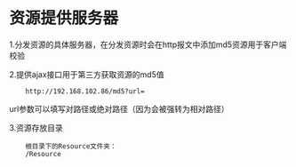 # 资源提供服务器
1.分发资源的具体服务器，在分发资源时会在http报文中添加md5资源用于客户端校验

2.提供ajax接口用于第三方获取资源的md5值

		http://192.168.102.86/md5?url=

url参数可以填写对路径或绝对路径（因为会被强转为相对路径）

3.资源存放目录

        根目录下的Resource文件夹：
        /Resource